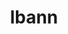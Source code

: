 ---
title: "lbann"
layout: cache
categories: [package, develop-2025-05-25]
meta: {"compilers": ["gcc@11.4.0", "gcc@7.5.0"], "num_specs": 3, "num_specs_by_stack": {"e4s": 1, "e4s-neoverse-v2": 1, "radiuss": 1, "root": 3}, "oss": ["ubuntu18.04", "ubuntu22.04"], "platforms": ["linux"], "stacks": ["e4s", "e4s-neoverse-v2", "radiuss", "root"], "targets": ["neoverse_v2", "x86_64_v3"], "versions": ["0.104"]}
spec_details: [{"compiler": "gcc@7.5.0", "hash": "7dvn4jdbrwpedg6r6ob4e3fmn7vqvsbm", "os": "ubuntu18.04", "platform": "linux", "size": "-", "stacks": ["radiuss", "root"], "target": "x86_64_v3", "variants": ["~asan", "~boost", "build_system=cmake", "build_type=Release", "~caliper", "~cuda", "~deterministic", "~distconv", "dtype=float", "~fft", "generator=ninja", "~gold", "~half", "~ipo", "~lld", "~numpy", "~nvprof", "~onednn", "~onnx", "patches:=222052b", "+pfe", "+python", "~rocm", "+shared", "~unit_tests", "~vision", "~vtune"], "versions": ["0.104"]}, {"compiler": "gcc@11.4.0", "hash": "cqv3jsthhtdxaktqkvd7deep5bp7ajiv", "os": "ubuntu22.04", "platform": "linux", "size": "-", "stacks": ["e4s-neoverse-v2", "root"], "target": "neoverse_v2", "variants": ["~asan", "~boost", "build_system=cmake", "build_type=Release", "~caliper", "~cuda", "~deterministic", "~distconv", "dtype=float", "~fft", "generator=ninja", "~gold", "~half", "~ipo", "~lld", "~numpy", "~nvprof", "~onednn", "~onnx", "patches:=222052b", "+pfe", "+python", "~rocm", "+shared", "~unit_tests", "~vision", "~vtune"], "versions": ["0.104"]}, {"compiler": "gcc@11.4.0", "hash": "uxog66hrtg7bw3h6rrswy5liupxo3ner", "os": "ubuntu22.04", "platform": "linux", "size": "-", "stacks": ["e4s", "root"], "target": "x86_64_v3", "variants": ["~asan", "~boost", "build_system=cmake", "build_type=Release", "~caliper", "~cuda", "~deterministic", "~distconv", "dtype=float", "~fft", "generator=ninja", "~gold", "~half", "~ipo", "~lld", "~numpy", "~nvprof", "~onednn", "~onnx", "patches:=222052b", "+pfe", "+python", "~rocm", "+shared", "~unit_tests", "~vision", "~vtune"], "versions": ["0.104"]}]
---